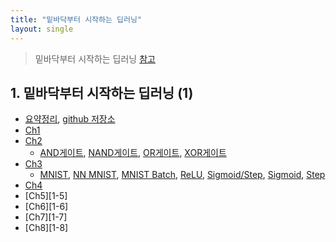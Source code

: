 ```yaml
---
title: "밑바닥부터 시작하는 딥러닝"
layout: single
---
```


> 밑바닥부터 시작하는 딥러닝 [참고][0-1]

## 1. 밑바닥부터 시작하는 딥러닝 (1)
* [요약정리][1-11], [github 저장소][1-22]
* [Ch1][1-1]
* [Ch2][1-2]
  * [AND게이트][12-1], [NAND게이트][12-2], [OR게이트][12-3], [XOR게이트][12-4]
* [Ch3][1-3]
  * [MNIST][13-1], [NN MNIST][13-2], [MNIST Batch][13-3], [ReLU][13-4], [Sigmoid/Step][13-5], [Sigmoid][13-6], [Step][13-7]
* [Ch4][1-4]
* [Ch5][1-5]
* [Ch6][1-6]
* [Ch7][1-7]
* [Ch8][1-8]

[0-1]: https://www.mindmeister.com/ko/812276967/_?fullscreen=1
[1-11]: https://nbviewer.org/github/SDRLurker/deep-learning/blob/master/%EB%AA%A9%EC%B0%A8.ipynb
[1-22]: https://github.com/WegraLee/deep-learning-from-scratch
[1-1]: https://docs.google.com/presentation/d/1P5xcmvA_mS4VKhaCIi0pMheV9N1W7_7Y/edit?usp=drive_link&ouid=100029220833717660572&rtpof=true&sd=true
[1-2]: https://docs.google.com/presentation/d/1P4TI9B8ZANCTQqAa3lwPc6rNLcDj_gtg/edit?usp=drive_link&ouid=100029220833717660572&rtpof=true&sd=true
[12-1]: https://colab.research.google.com/drive/1OXpZBLp2tyodK7wCeExKMuwYEqVRa637
[12-2]: https://colab.research.google.com/drive/1OXtDgpn5-FSLvJBawzZp2GpPCdOe5hmB
[12-3]: https://colab.research.google.com/drive/1OZAfhO84T6iPl6ZSBC8g88v6QOvodZIM
[12-4]: https://colab.research.google.com/drive/1OTfdwkNybgRucUaaa1G9WaZfqUn11U7A
[1-3]: https://docs.google.com/presentation/d/1OzU9_2jr3kzIYzEGnYiXoi3ZC_larQ35/edit?usp=drive_link&ouid=100029220833717660572&rtpof=true&sd=true
[13-1]: https://colab.research.google.com/drive/1TKdBPvSt54Uf3sIbZSiRGXrF_H1JhVzb
[13-2]: https://colab.research.google.com/drive/1POVXR6I5TEIMXtFcgVdIUff1lgztAY3r
[13-3]: https://colab.research.google.com/drive/1POnbSI5dJm44ex5vGUxIsEH5hT52AjyB
[13-4]: https://colab.research.google.com/drive/1PTUorKcyN9jYDakEff4vGGoCnI5j6olh
[13-5]: https://colab.research.google.com/drive/1Pc17uMxWQx8Ci3dIar7gYmvSBQi_sJwe
[13-6]: https://colab.research.google.com/drive/1PgovMsHv5oEBe21R2SGXnKS2TDPcc9G9
[13-7]: https://colab.research.google.com/drive/1Ph8yAwQxHN7RICEnNr5LEjHA-ViPfCr8
[1-4]: https://docs.google.com/presentation/d/1OzOnHEfkPpJoBZCT9bugNAjyZyI3dGJO/edit?usp=drive_link&ouid=100029220833717660572&rtpof=true&sd=true

